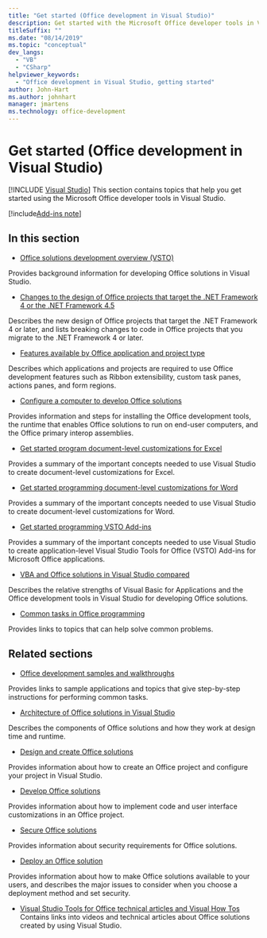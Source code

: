```yaml
---
title: "Get started (Office development in Visual Studio)"
description: Get started with the Microsoft Office developer tools in Visual Studio to build Office solutions for Microsoft Word, Excel, Outlook, and PowerPoint.
titleSuffix: ""
ms.date: "08/14/2019"
ms.topic: "conceptual"
dev_langs:
  - "VB"
  - "CSharp"
helpviewer_keywords:
  - "Office development in Visual Studio, getting started"
author: John-Hart
ms.author: johnhart
manager: jmartens
ms.technology: office-development
---
```

# Get started (Office development in Visual Studio)

 [!INCLUDE [Visual Studio](~/includes/applies-to-version/vs-windows-only.md)]
  This section contains topics that help you get started using the Microsoft Office developer tools in Visual Studio.

[!include[Add-ins note](includes/addinsnote.md)]

## In this section
- [Office solutions development overview &#40;VSTO&#41;](../vsto/office-solutions-development-overview-vsto.md)

 Provides background information for developing Office solutions in Visual Studio.

- [Changes to the design of Office projects that target the .NET Framework 4 or the .NET Framework 4.5](../vsto/changes-to-the-design-of-office-projects-that-target-the-dotnet-framework-4-or-the-dotnet-framework-4-5.md)

 Describes the new design of Office projects that target the .NET Framework 4 or later, and lists breaking changes to code in Office projects that you migrate to the .NET Framework 4 or later.

- [Features available by Office application and project type](../vsto/features-available-by-office-application-and-project-type.md)

 Describes which applications and projects are required to use Office development features such as Ribbon extensibility, custom task panes, actions panes, and form regions.

- [Configure a computer to develop Office solutions](../vsto/how-to-configure-a-computer-to-develop-office-solutions.md)

 Provides information and steps for installing the Office development tools, the runtime that enables Office solutions to run on end-user computers, and the Office primary interop assemblies.

- [Get started program document-level customizations for Excel](../vsto/getting-started-programming-document-level-customizations-for-excel.md)

 Provides a summary of the important concepts needed to use Visual Studio to create document-level customizations for Excel.

- [Get started programming document-level customizations for Word](../vsto/getting-started-programming-document-level-customizations-for-word.md)

 Provides a summary of the important concepts needed to use Visual Studio to create document-level customizations for Word.

- [Get started programming VSTO Add-ins](../vsto/getting-started-programming-vsto-add-ins.md)

 Provides a summary of the important concepts needed to use Visual Studio to create application-level Visual Studio Tools for Office (VSTO) Add-ins for Microsoft Office applications.

- [VBA and Office solutions in Visual Studio compared](../vsto/vba-and-office-solutions-in-visual-studio-compared.md)

 Describes the relative strengths of Visual Basic for Applications and the Office development tools in Visual Studio for developing Office solutions.

- [Common tasks in Office programming](../vsto/common-tasks-in-office-programming.md)

 Provides links to topics that can help solve common problems.

## Related sections
- [Office development samples and walkthroughs](../vsto/office-development-samples-and-walkthroughs.md)

 Provides links to sample applications and topics that give step-by-step instructions for performing common tasks.

- [Architecture of Office solutions in Visual Studio](../vsto/architecture-of-office-solutions-in-visual-studio.md)

 Describes the components of Office solutions and how they work at design time and runtime.

- [Design and create Office solutions](../vsto/designing-and-creating-office-solutions.md)

 Provides information about how to create an Office project and configure your project in Visual Studio.

- [Develop Office solutions](../vsto/developing-office-solutions.md)

 Provides information about how to implement code and user interface customizations in an Office project.

- [Secure Office solutions](../vsto/securing-office-solutions.md)

 Provides information about security requirements for Office solutions.

- [Deploy an Office solution](../vsto/deploying-an-office-solution.md)

 Provides information about how to make Office solutions available to your users, and describes the major issues to consider when you choose a deployment method and set security.

- [Visual Studio Tools for Office technical articles and Visual How Tos](/previous-versions/office/developer/office-2007/bb871648(v=office.12))
 Contains links into videos and technical articles about Office solutions created by using Visual Studio.
